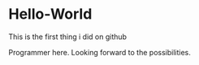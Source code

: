 # Hello-World
This is the first thing i did on github

Programmer here. Looking forward to the possibilities.
